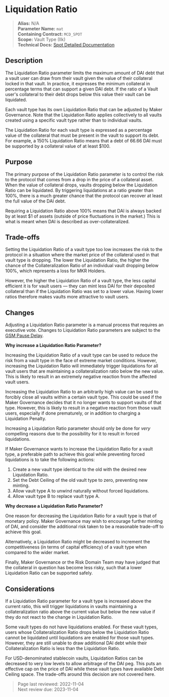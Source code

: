 # Liquidation Ratio

>**Alias:** N/A  
>**Parameter Name:** `mat`  
>**Containing Contract:** `MCD_SPOT`  
>**Scope:** Vault Type (Ilk)  
>**Technical Docs:** [Spot Detailed Documentation](https://docs.makerdao.com/smart-contract-modules/core-module/spot-detailed-documentation)  

## Description

The Liquidation Ratio parameter limits the maximum amount of DAI debt that a vault user can draw from their vault given the value of their collateral locked in that vault. In practice, it expresses the minimum collateral in percentage terms that can support a given DAI debt. If the ratio of a Vault user's collateral to their debt drops below this value their vault can be liquidated.

Each vault type has its own Liquidation Ratio that can be adjusted by Maker Governance. Note that the Liquidation Ratio applies collectively to all vaults created using a specific vault type rather than to individual vaults.

The Liquidation Ratio for each vault type is expressed as a percentage value of the collateral that must be present in the vault to support its debt. For example, a 150% Liquidation Ratio means that a debt of 66.66 DAI must be supported by a collateral value of at least $100.

## Purpose

The primary purpose of the Liquidation Ratio parameter is to control the risk to the protocol that comes from a drop in the price of a collateral asset. When the value of collateral drops, vaults dropping below the Liquidation Ratio can be liquidated. By triggering liquidations at a ratio greater than 100%, there is a much greater chance that the protocol can recover at least the full value of the DAI debt.

Requiring a Liquidation Ratio above 100% means that DAI is always backed by at least $1 of assets (outside of price fluctuations in the market.) This is what is meant when DAI is described as over-collateralized.

## Trade-offs

Setting the Liquidation Ratio of a vault type too low increases the risk to the protocol in a situation where the market price of the collateral used in that vault type is dropping. The lower the Liquidation Ratio, the higher the chance of the Collateralization Ratio of an individual vault dropping below 100%, which represents a loss for MKR Holders.

However, the higher the Liquidation Ratio of a vault type, the less capital efficient it is for vault users &mdash; they can mint less DAI for their deposited collateral than if the Liquidation Ratio was set to a lower value. Having lower ratios therefore makes vaults more attractive to vault users.

## Changes

Adjusting a Liquidation Ratio parameter is a manual process that requires an executive vote. Changes to Liquidation Ratio parameters are subject to the [GSM Pause Delay](param-gsm-pause-delay.md).

**Why increase a Liquidation Ratio Parameter?**

Increasing the Liquidation Ratio of a vault type can be used to reduce the risk from a vault type in the face of extreme market conditions. However, increasing the Liquidation Ratio will immediately trigger liquidations for all vault users that are maintaining a collateralization ratio below the new value. This is likely to result in an extremely negative reaction from the affected vault users.

Increasing the Liquidation Ratio to an arbitrarily high value can be used to forcibly close all vaults within a certain vault type. This could be used if the Maker Governance decides that it no longer wants to support vaults of that type. However, this is likely to result in a negative reaction from those vault users, especially if done prematurely, or in addition to charging a Liquidation Penalty.

Increasing a Liquidation Ratio parameter should only be done for _very_ compelling reasons due to the possibility for it to result in forced liquidations.

If Maker Governance wants to increase the Liquidation Ratio for a vault type, a preferable path to achieve this goal while preventing forced liquidations is to take the following actions:

1. Create a new vault type identical to the old with the desired new Liquidation Ratio.
2. Set the Debt Ceiling of the old vault type to zero, preventing new minting.
3. Allow vault type A to unwind naturally without forced liquidations.
4. Allow vault type B to replace vault type A.

**Why decrease a Liquidation Ratio Parameter?**

One reason for decreasing the Liquidation Ratio for a vault type is that of monetary policy. Maker Governance may wish to encourage further minting of DAI, and consider the additional risk taken to be a reasonable trade-off to achieve this goal.

Alternatively, a Liquidation Ratio might be decreased to increment the competitiveness (in terms of capital efficiency) of a vault type when compared to the wider market.

Finally, Maker Governance or the Risk Domain Team may have judged that the collateral in question has become less risky, such that a lower Liquidation Ratio can be supported safely.

## Considerations

If a Liquidation Ratio parameter for a vault type is increased above the current ratio, this will trigger liquidations in vaults maintaining a collateralization ratio above the current value but below the new value if they do not react to the change in Liquidation Ratio.

Some vault types do not have liquidations enabled. For these vault types, users whose Collateralization Ratio drops below the Liquidation Ratio cannot be liquidated until liquidations are enabled for those vault types. However, they are still unable to draw additional DAI debt while their Collateralization Ratio is less than the Liquidation Ratio.

For USD-denominated stablecoin vaults, Liquidation Ratios can be decreased to very low levels to allow arbitrage of the DAI peg. This puts an effective cap on the price of DAI while these vault types have available Debt Ceiling space. The trade-offs around this decision are not covered here.

>Page last reviewed: 2022-11-04  
>Next review due: 2023-11-04  

